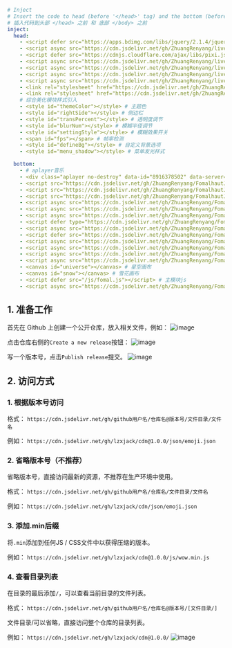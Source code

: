 ```yml
# Inject
# Insert the code to head (before '</head>' tag) and the bottom (before '</body>' tag)
# 插入代码到头部 </head> 之前 和 底部 </body> 之前
inject:
  head:
    - <script defer src="https://apps.bdimg.com/libs/jquery/2.1.4/jquery.min.js"></script> #moc3看板娘
    - <script async src="https://cdn.jsdelivr.net/gh/ZhuangRenyang/live2d-moc3@1.0.5/js/frame/live2dcubismcore.min.js"></script> #Live2DCubismCore moc3看板娘
    - <script defer src="https://cdnjs.cloudflare.com/ajax/libs/pixi.js/4.6.1/pixi.min.js"></script> #Include Pixi moc3看板娘
    - <script async src="https://cdn.jsdelivr.net/gh/ZhuangRenyang/live2d-moc3@1.0.5/js/live2dcubismframework.js"></script> #Include Cubism Components moc3看板娘
    - <script async src="https://cdn.jsdelivr.net/gh/ZhuangRenyang/live2d-moc3@1.0.5/js/live2dcubismpixi.js"></script> #moc3看板娘
    - <script async src="https://cdn.jsdelivr.net/gh/ZhuangRenyang/live2d-moc3@1.0.5/js/l2d.js"></script> #User's Script moc3看板娘
    - <script async src="https://cdn.jsdelivr.net/gh/ZhuangRenyang/live2d-moc3@1.0.5/js/main.js"></script> #moc3看板娘
    - <link rel="stylesheet" href="https://cdn.jsdelivr.net/gh/ZhuangRenyang/FomalhautJSSQL@1.0.7/inject/css/iconcss/fonticon.css" media="defer" onload="this.media='all'"> # 我的图标css样式
    - <link rel="stylesheet" href="https://cdn.jsdelivr.net/gh/ZhuangRenyang/FomalhautJSSQL@1.0.7/inject/css/elementui2.15.6/index.css"> # 引入组件库(f12)
    # 综合美化模块样式引入
    - <style id="themeColor"></style> # 主题色
    - <style id="rightSide"></style> # 侧边栏
    - <style id="transPercent"></style> # 透明度调节
    - <style id="blurNum"></style> # 模糊半径调节
    - <style id="settingStyle"></style> # 模糊效果开关
    - <span id="fps"></span> # 帧率检测
    - <style id="defineBg"></style> # 自定义背景选项
    - <style id="menu_shadow"></style> # 菜单发光样式

  bottom:
    - # aplayer音乐
    - <div class="aplayer no-destroy" data-id="8916378502" data-server="tencent" data-type="playlist" data-order="list" data-fixed="true" data-preload="auto" data-autoplay="false" data-mutex="true" ></div> #音乐平台: netease, tencent, kugou, xiami, baidu
    - <script src="https://cdn.jsdelivr.net/gh/ZhuangRenyang/FomalhautJSSQL@1.0.7/inject/js/echarts@4.9.0/echarts.min.js"></script>
    - <script src="https://cdn.jsdelivr.net/gh/ZhuangRenyang/FomalhautJSSQL@1.0.7/inject/js/china/china.js"></script> # 绘制地图需要另外添加 china.js
    - <script src="https://cdn.jsdelivr.net/gh/ZhuangRenyang/FomalhautJSSQL@1.0.7/inject/js/jquery3.6.3/jquery.min.js"></script> # jQuery
    - <script async src="https://cdn.jsdelivr.net/gh/ZhuangRenyang/FomalhautJSSQL@1.0.7/inject/js/vue2.6.14/vue.min.js"></script> # VUE
    - <script async src="https://cdn.jsdelivr.net/gh/ZhuangRenyang/FomalhautJSSQL@1.0.7/inject/js/elementui2.15.6/index.js"></script> # ElementUI
    - <script async src="https://cdn.jsdelivr.net/gh/ZhuangRenyang/FomalhautJSSQL@1.0.7/inject/js/clipboard2.0.11/clipboard.min.js"></script> # 分享按钮依赖
    - <script defer type="https://cdn.jsdelivr.net/gh/ZhuangRenyang/FomalhautJSSQL@1.0.7/inject/js/sweetalert28.19.0/sweetalert2.all.js"></script> # 节日弹窗依赖
    - <script async src="https://cdn.jsdelivr.net/gh/ZhuangRenyang/FomalhautJSSQL@1.0.7/inject/js/pacejs1.2.4/pace.min.js"></script> # 顶部进度条js
    - <script defer src="https://cdn.jsdelivr.net/gh/ZhuangRenyang/FomalhautJSSQL@1.0.7/inject/js/winbox/winbox.bundle.min.js"></script> # winbox
    - <script async src="https://cdn.jsdelivr.net/gh/ZhuangRenyang/FomalhautJSSQL@1.0.7/inject/js/iconjs/fonticon1.js"></script> # js图标引入1
    - <script async src="https://cdn.jsdelivr.net/gh/ZhuangRenyang/FomalhautJSSQL@1.0.7/inject/js/iconjs/fonticon2.js"></script> # js图标引入2
    - <script async src="https://cdn.jsdelivr.net/gh/ZhuangRenyang/FomalhautJSSQL@1.0.7/inject/js/iconjs/fonticon3.js"></script> # js图标引入3
    - <script async src="https://cdn.jsdelivr.net/gh/ZhuangRenyang/FomalhautJSSQL@1.0.7/inject/js/iconjs/goldingot.js"></script>  # 新年元宝
    - <canvas id="universe"></canvas> # 星空画布
    - <canvas id="snow"></canvas> # 雪花画布
    - <script defer src="/js/fomal.js"></script> # 主模块js
    - <script async src="https://cdn.jsdelivr.net/gh/ZhuangRenyang/FomalhautJSSQL@1.0.7/inject/js/iconjs/fonticon.js"></script> #我的js图标
```

## 1. 准备工作
首先在 Github 上创建一个公开仓库，放入相关文件，例如：
![image](https://github.com/ZhuangRenyang/FomalhautJSSQL/assets/116170751/b61299c2-6d09-43f6-bd03-4331645fc862)

点击仓库右侧的`Create a new release`按钮：
![image](https://github.com/ZhuangRenyang/FomalhautJSSQL/assets/116170751/7c56683a-c7ff-43f7-8649-c921ac2fee5c)

写一个版本号，点击`Publish release`提交。
![image](https://github.com/ZhuangRenyang/FomalhautJSSQL/assets/116170751/f9723acc-596c-47c2-8009-0c9e5c97c50b)

## 2. 访问方式
### 1. 根据版本号访问
格式：
```https://cdn.jsdelivr.net/gh/github用户名/仓库名@版本号/文件目录/文件名```

例如：
```https://cdn.jsdelivr.net/gh/lzxjack/cdn@1.0.0/json/emoji.json```

### 2. 省略版本号（不推荐）
省略版本号，直接访问最新的资源，不推荐在生产环境中使用。

格式：
```https://cdn.jsdelivr.net/gh/github用户名/仓库名/文件目录/文件名```

例如：
```https://cdn.jsdelivr.net/gh/lzxjack/cdn/json/emoji.json```

### 3. 添加.min后缀
将`.min`添加到任何JS / CSS文件中以获得压缩的版本。

例如：
```https://cdn.jsdelivr.net/gh/lzxjack/cdn@1.0.0/js/wow.min.js```

### 4. 查看目录列表
在目录的最后添加`/`，可以查看当前目录的文件列表。

格式：
```https://cdn.jsdelivr.net/gh/github用户名/仓库名@版本号/[文件目录/]```

文件目录/可以省略，直接访问整个仓库的目录列表。

例如：
```https://cdn.jsdelivr.net/gh/lzxjack/cdn@1.0.0/```
![image](https://github.com/ZhuangRenyang/FomalhautJSSQL/assets/116170751/294dc267-4269-4b94-9ca5-1e23d9eb82f5)
```
